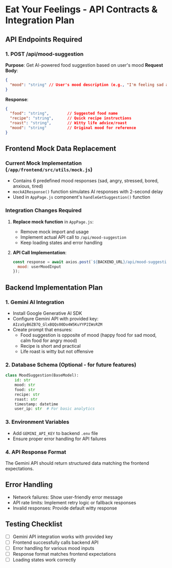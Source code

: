 # Eat Your Feelings - API Contracts & Integration Plan

## API Endpoints Required

### 1. POST /api/mood-suggestion
**Purpose**: Get AI-powered food suggestion based on user's mood
**Request Body**:
```json
{
  "mood": "string" // User's mood description (e.g., "I'm feeling sad and overwhelmed")
}
```

**Response**:
```json
{
  "food": "string",        // Suggested food name
  "recipe": "string",      // Quick recipe instructions
  "roast": "string",       // Witty life advice/roast
  "mood": "string"         // Original mood for reference
}
```

## Frontend Mock Data Replacement

### Current Mock Implementation (`/app/frontend/src/utils/mock.js`)
- Contains 6 predefined mood responses (sad, angry, stressed, bored, anxious, tired)
- `mockAIResponse()` function simulates AI responses with 2-second delay
- Used in `AppPage.js` component's `handleGetSuggestion()` function

### Integration Changes Required
1. **Replace mock function** in `AppPage.js`:
   - Remove mock import and usage
   - Implement actual API call to `/api/mood-suggestion`
   - Keep loading states and error handling

2. **API Call Implementation**:
   ```javascript
   const response = await axios.post(`${BACKEND_URL}/api/mood-suggestion`, {
     mood: userMoodInput
   });
   ```

## Backend Implementation Plan

### 1. Gemini AI Integration
- Install Google Generative AI SDK
- Configure Gemini API with provided key: `AIzaSyB6ZB7Q_GlxBQQs00Do4W5KuYYP2IWsRZM`
- Create prompt that ensures:
  - Food suggestion is opposite of mood (happy food for sad mood, calm food for angry mood)
  - Recipe is short and practical
  - Life roast is witty but not offensive

### 2. Database Schema (Optional - for future features)
```python
class MoodSuggestion(BaseModel):
    id: str
    mood: str
    food: str
    recipe: str
    roast: str
    timestamp: datetime
    user_ip: str  # For basic analytics
```

### 3. Environment Variables
- Add `GEMINI_API_KEY` to backend `.env` file
- Ensure proper error handling for API failures

### 4. API Response Format
The Gemini API should return structured data matching the frontend expectations.

## Error Handling
- Network failures: Show user-friendly error message
- API rate limits: Implement retry logic or fallback responses
- Invalid responses: Provide default witty response

## Testing Checklist
- [ ] Gemini API integration works with provided key
- [ ] Frontend successfully calls backend API
- [ ] Error handling for various mood inputs
- [ ] Response format matches frontend expectations
- [ ] Loading states work correctly